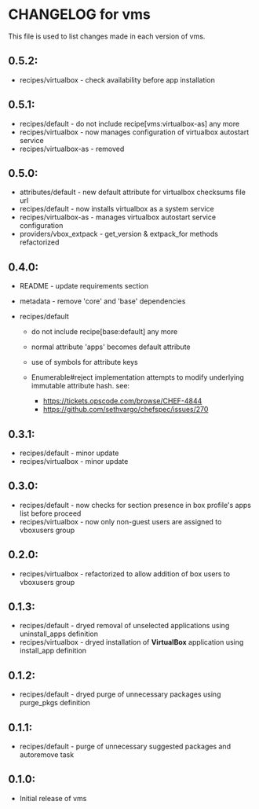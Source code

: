 # CHANGELOG for vms

This file is used to list changes made in each version of vms.

## 0.5.2:

* recipes/virtualbox - check availability before app installation

## 0.5.1:

* recipes/default       - do not include recipe[vms:virtualbox-as] any more
* recipes/virtualbox    - now manages configuration of virtualbox autostart service
* recipes/virtualbox-as - removed

## 0.5.0:

* attributes/default     - new default attribute for virtualbox checksums file url
* recipes/default        - now installs virtualbox as a system service
* recipes/virtualbox-as  - manages virtualbox autostart service configuration
* providers/vbox_extpack - get_version & extpack_for methods refactorized

## 0.4.0:

* README   - update requirements section
* metadata - remove 'core' and 'base' dependencies

* recipes/default

  - do not include recipe[base:default] any more
  - normal attribute 'apps' becomes default attribute
  - use of symbols for attribute keys
  - Enumerable#reject implementation attempts to modify underlying immutable attribute hash. see:

    + https://tickets.opscode.com/browse/CHEF-4844
    + https://github.com/sethvargo/chefspec/issues/270

## 0.3.1:

* recipes/default    - minor update
* recipes/virtualbox - minor update

## 0.3.0:

* recipes/default    - now checks for section presence in box profile's apps list before proceed
* recipes/virtualbox - now only non-guest users are assigned to vboxusers group

## 0.2.0:

* recipes/virtualbox - refactorized to allow addition of box users to vboxusers group

## 0.1.3:

* recipes/default - dryed removal of unselected applications using uninstall_apps definition
* recipes/virtualbox - dryed installation of __VirtualBox__ application using install_app definition

## 0.1.2:

* recipes/default - dryed purge of unnecessary packages using purge_pkgs definition

## 0.1.1:

* recipes/default - purge of unnecessary suggested packages and autoremove task

## 0.1.0:

* Initial release of vms

